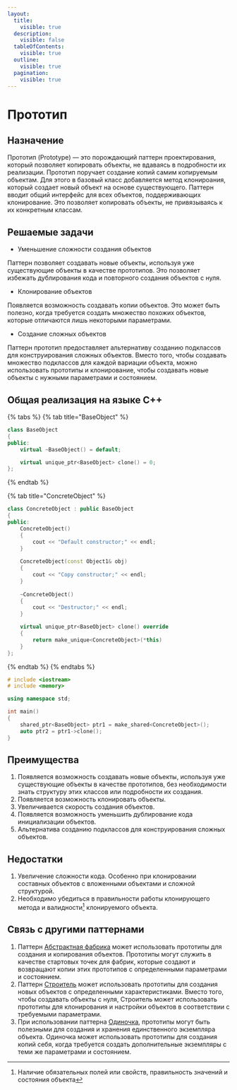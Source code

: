 ```yaml
---
layout:
  title:
    visible: true
  description:
    visible: false
  tableOfContents:
    visible: true
  outline:
    visible: true
  pagination:
    visible: true
---
```


# Прототип

## Назначение

Прототип (Prototype) — это порождающий паттерн проектирования, который позволяет копировать объекты, не вдаваясь в подробности их реализации. Прототип поручает создание копий самим копируемым объектам. Для этого в базовый класс добавляется метод клонироания, который создает новый объект на основе существующего. Паттерн вводит общий интерфейс для всех объектов, поддерживающих клонирование. Это позволяет копировать объекты, не привязываясь к их конкретным классам.

## Решаемые задачи

* Уменьшение сложности создания объектов

Паттерн позволяет создавать новые объекты, используя уже существующие объекты в качестве прототипов. Это позволяет избежать дублирования кода и повторного создания объектов с нуля.

* Клонирование объектов

Появляется возможность создавать копии объектов. Это может быть полезно, когда требуется создать множество похожих объектов, которые отличаются лишь некоторыми параметрами.

* Создание сложных объектов

Паттерн прототип предоставляет альтернативу созданию подклассов для конструирования сложных объектов. Вместо того, чтобы создавать множество подклассов для каждой вариации объекта, можно использовать прототипы и клонирование, чтобы создавать новые объекты с нужными параметрами и состоянием.

## Общая реализация на языке C++

{% tabs %}
{% tab title="BaseObject" %}
```cpp
class BaseObject
{
public:
    virtual ~BaseObject() = default;

    virtual unique_ptr<BaseObject> clone() = 0;
};
```
{% endtab %}

{% tab title="ConcreteObject" %}
```cpp
class ConcreteObject : public BaseObject
{
public:
    ConcreteObject() 
    {
        cout << "Default constructor;" << endl; 
    }
    
    ConcreteObject(const Object1& obj) 
    { 
        cout << "Copy constructor;" << endl; 
    }
    
    ~ConcreteObject() 
    { 
        cout << "Destructor;" << endl; 
    }

    virtual unique_ptr<BaseObject> clone() override
    {
        return make_unique<ConcreteObject>(*this)
    }
};
```
{% endtab %}
{% endtabs %}

```cpp
# include <iostream>
# include <memory>

using namespace std;

int main()
{
    shared_ptr<BaseObject> ptr1 = make_shared<ConcreteObject>();    
    auto ptr2 = ptr1->clone();
}
```

## Преимущества

1. Появляется возможность создавать новые объекты, используя уже существующие объекты в качестве прототипов, без необходимости знать структуру этих классов или подробности их создания.
2. Появляется возможность клонировать объекты.
3. Увеличивается скорость создания объектов.
4. Появляется возможность уменьшить дублирование кода инициализации объектов.
5. Альтернатива созданию подклассов для конструирования сложных объектов.

## Недостатки

1. Увеличение сложности кода. Особенно при клонировании составных объектов с вложенными объектами и сложной структурой.
2. Необходимо убедиться в правильности работы клонирующего метода и валидности[^1] клонируемого объекта.

## Связь с другими паттернами

1. Паттерн [Абстрактная фабрика](abstract-factory.md) может использовать прототипы для создания и копирования объектов. Прототипы могут служить в качестве стартовых точек для фабрик, которые создают и возвращают копии этих прототипов с определенными параметрами и состоянием.
2. Паттерн [Строитель](builder.md) может использовать прототипы для создания новых объектов с определенными характеристиками. Вместо того, чтобы создавать объекты с нуля, Строитель может использовать прототипы для клонирования и настройки объектов в соответствии с требуемыми параметрами.
3. При использовании паттерна [Одиночка](singleton.md), прототипы могут быть полезными для создания и хранения единственного экземпляра объекта. Одиночка может использовать прототипы для создания копий себя, когда требуется создать дополнительные экземпляры с теми же параметрами и состоянием.

[^1]: Наличие обязательных полей или свойств, правильность значений и состояния объекта
